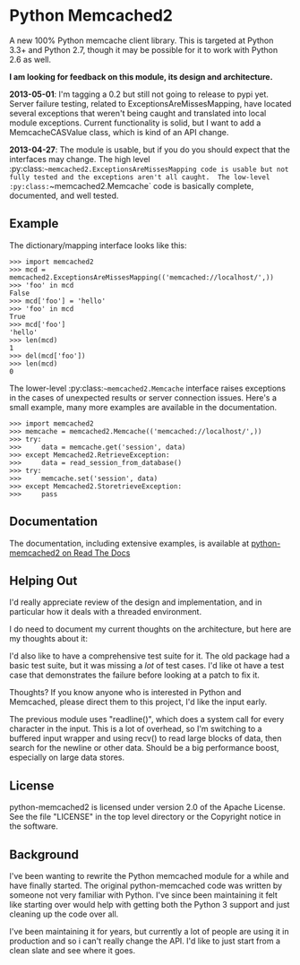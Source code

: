 Python Memcached2
=================

A new 100% Python memcache client library.  This is targeted at Python 3.3+
and Python 2.7, though it may be possible for it to work with Python 2.6 as
well.

**I am looking for feedback on this module, its design and architecture.**

**2013-05-01**: I'm tagging a 0.2 but still not going to release to pypi
yet.  Server failure testing, related to ExceptionsAreMissesMapping, have
located several exceptions that weren't being caught and translated into
local module exceptions.  Current functionality is solid, but I want to
add a MemcacheCASValue class, which is kind of an API change.

**2013-04-27**: The module is usable, but if you do you
should expect that the interfaces may change.  The high level
:py:class:`~memcached2.ExceptionsAreMissesMapping code is usable but
not fully tested and the exceptions aren't all caught.  The low-level
:py:class:`~memcached2.Memcache` code is basically complete, documented,
and well tested.

Example
-------

The dictionary/mapping interface looks like this:

    >>> import memcached2
    >>> mcd = memcached2.ExceptionsAreMissesMapping(('memcached://localhost/',))
    >>> 'foo' in mcd
    False
    >>> mcd['foo'] = 'hello'
    >>> 'foo' in mcd
    True
    >>> mcd['foo']
    'hello'
    >>> len(mcd)
    1
    >>> del(mcd['foo'])
    >>> len(mcd)
    0

The lower-level :py:class:`~memcached2.Memcache` interface raises
exceptions in the cases of unexpected results or server connection issues.
Here's a small example, many more examples are available in the
documentation.

    >>> import memcached2
    >>> memcache = memcached2.Memcache(('memcached://localhost/',))
    >>> try:
    >>>     data = memcache.get('session', data)
    >>> except Memcached2.RetrieveException:
    >>>     data = read_session_from_database()
    >>> try:
    >>>     memcache.set('session', data)
    >>> except Memcached2.StoretrieveException:
    >>>     pass

Documentation
-------------

The documentation, including extensive examples, is available at
[python-memcached2 on Read The Docs](https://python-memcached2.readthedocs.org/en/latest/)

Helping Out
-----------

I'd really appreciate review of the design and implementation, and in
particular how it deals with a threaded environment.

I do need to document my current thoughts on the architecture, but here
are my thoughts about it:

I'd also like to have a comprehensive test suite for it.  The old package
had a basic test suite, but it was missing a *lot* of test cases.  I'd
like ot have a test case that demonstrates the failure before looking at a
patch to fix it.

Thoughts?  If you know anyone who is interested in Python and Memcached,
please direct them to this project, I'd like the input early.

The previous module uses "readline()", which does a system call for every
character in the input.  This is a lot of overhead, so I'm switching to
a buffered input wrapper and using recv() to read large blocks of data,
then search for the newline or other data.  Should be a big performance
boost, especially on large data stores.

License
-------

python-memcached2 is licensed under version 2.0 of the Apache License.
See the file "LICENSE" in the top level directory or the Copyright notice
in the software.

Background
----------

I've been wanting to rewrite the Python memcached module for a while and
have finally started.  The original python-memcached code was written by
someone not very familiar with Python.  I've since been maintaining it felt
like starting over would help with getting both the Python 3 support and
just cleaning up the code over all.

I've been maintaining it for years, but currently a lot of people are
using it in production and so i can't really change the API.  I'd like
to just start from a clean slate and see where it goes.
